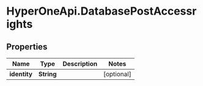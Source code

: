 # HyperOneApi.DatabasePostAccessrights

## Properties

Name | Type | Description | Notes
------------ | ------------- | ------------- | -------------
**identity** | **String** |  | [optional] 


